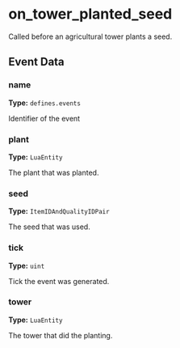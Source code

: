 # on_tower_planted_seed

Called before an agricultural tower plants a seed.

## Event Data

### name

**Type:** `defines.events`

Identifier of the event

### plant

**Type:** `LuaEntity`

The plant that was planted.

### seed

**Type:** `ItemIDAndQualityIDPair`

The seed that was used.

### tick

**Type:** `uint`

Tick the event was generated.

### tower

**Type:** `LuaEntity`

The tower that did the planting.

